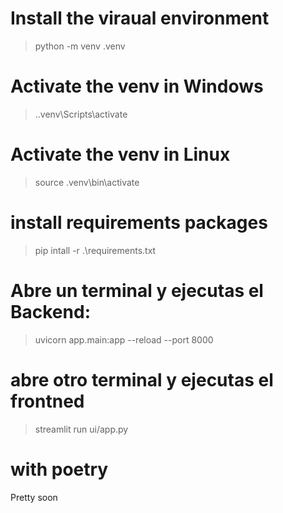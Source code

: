 
# Install the viraual environment
> python -m venv .venv

# Activate the venv in Windows
> .\.venv\Scripts\activate

# Activate the venv in Linux
> source .venv\bin\activate

# install requirements packages
> pip intall -r .\requirements.txt

# Abre un terminal y ejecutas el Backend:
> uvicorn app.main:app --reload --port 8000

# abre otro terminal y ejecutas el frontned
> streamlit run ui/app.py

# with poetry
Pretty soon

